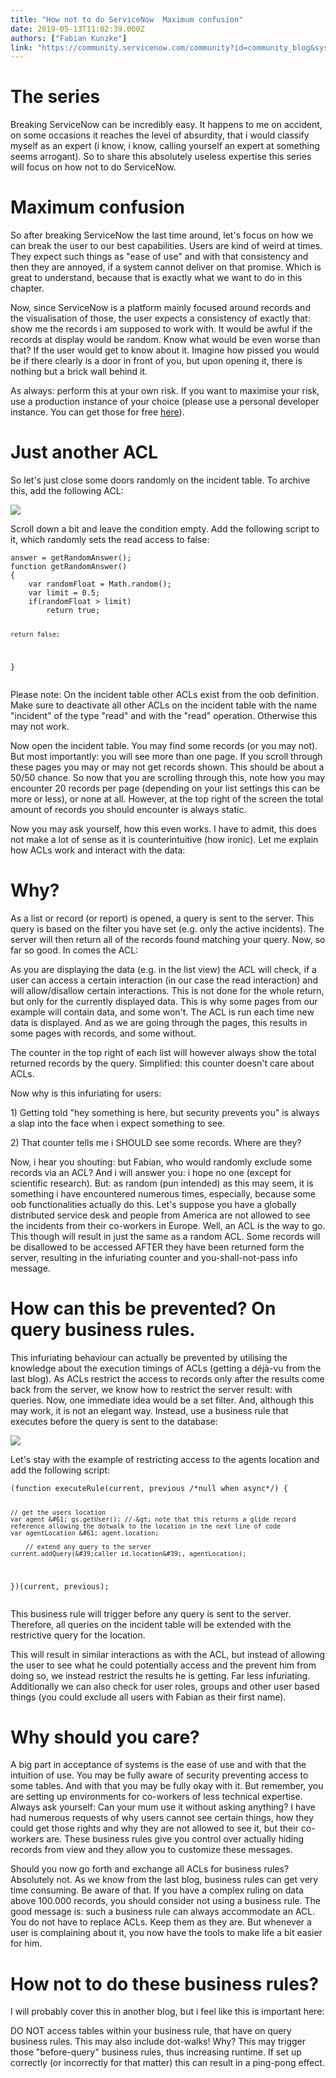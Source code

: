 ```yaml
---
title: "How not to do ServiceNow  Maximum confusion"
date: 2019-05-13T11:02:39.000Z
authors: ["Fabian Kunzke"]
link: "https://community.servicenow.com/community?id=community_blog&sys_id=e46a7c4fdb993f0c14d6fb243996199a"
---
```

<h1 class="ng-scope">The series</h1>
<p class="ng-scope">Breaking ServiceNow can be incredibly easy. It happens to me on accident, on some occasions it reaches the level of absurdity, that i would classify myself as an expert (i know, i know, calling yourself an expert at something seems arrogant). So to share this absolutely useless expertise this series will focus on how not to do ServiceNow.</p>
<h1 class="ng-scope">Maximum confusion</h1>
<p>So after breaking ServiceNow the last time around, let&#39;s focus on how we can break the user to our best capabilities. Users are kind of weird at times. They expect such things as &#34;ease of use&#34; and with that consistency and then they are annoyed, if a system cannot deliver on that promise. Which is great to understand, because that is exactly what we want to do in this chapter.</p>
<p>Now, since ServiceNow is a platform mainly focused around records and the visualisation of those, the user expects a consistency of exactly that: show me the records i am supposed to work with. It would be awful if the records at display would be random. Know what would be even worse than that? If the user would get to know about it. Imagine how pissed you would be if there clearly is a door in front of you, but upon opening it, there is nothing but a brick wall behind it.</p>
<p>As always: perform this at your own risk. If you want to maximise your risk, use a production instance of your choice (please use a personal developer instance. You can get those for free <a href="https://developer.servicenow.com/app.do#!/home" rel="nofollow">here</a>).</p>
<h1>Just another ACL</h1>
<p>So let&#39;s just close some doors randomly on the incident table. To archive this, add the following ACL:</p>
<p><img style="max-width: 100%; max-height: 480px;" src="https://community.servicenow.com/a6a21d87db9d7f0c14d6fb2439961968.iix" /></p>
<p>Scroll down a bit and leave the condition empty. Add the following script to it, which randomly sets the read access to false:</p>
<pre class="language-javascript"><code>answer &#61; getRandomAnswer();
function getRandomAnswer()
{
	var randomFloat &#61; Math.random();
	var limit &#61; 0.5;
	if(randomFloat &gt; limit)
		return true;
	
	return false;
}</code></pre>
<p>Please note: On the incident table other ACLs exist from the oob definition. Make sure to deactivate all other ACLs on the incident table with the name &#34;incident&#34; of the type &#34;read&#34; and with the &#34;read&#34; operation. Otherwise this may not work.</p>
<p>Now open the incident table. You may find some records (or you may not). But most importantly: you will see more than one page. If you scroll through these pages you may or may not get records shown. This should be about a 50/50 chance. So now that you are scrolling through this, note how you may encounter 20 records per page (depending on your list settings this can be more or less), or none at all. However, at the top right of the screen the total amount of records you should encounter is always static.</p>
<p>Now you may ask yourself, how this even works. I have to admit, this does not make a lot of sense as it is counterintuitive (how ironic). Let me explain how ACLs work and interact with the data:</p>
<h1>Why?</h1>
<p>As a list or record (or report) is opened, a query is sent to the server. This query is based on the filter you have set (e.g. only the active incidents). The server will then return all of the records found matching your query. Now, so far so good. In comes the ACL:</p>
<p>As you are displaying the data (e.g. in the list view) the ACL will check, if a user can access a certain interaction (in our case the read interaction) and will allow/disallow certain interactions. This is not done for the whole return, but only for the currently displayed data. This is why some pages from our example will contain data, and some won&#39;t. The ACL is run each time new data is displayed. And as we are going through the pages, this results in some pages with records, and some without.</p>
<p>The counter in the top right of each list will however always show the total returned records by the query. Simplified: this counter doesn&#39;t care about ACLs.</p>
<p>Now why is this infuriating for users:</p>
<p>1) Getting told &#34;hey something is here, but security prevents you&#34; is always a slap into the face when i expect something to see.</p>
<p>2) That counter tells me i SHOULD see some records. Where are they?</p>
<p>Now, i hear you shouting: but Fabian, who would randomly exclude some records via an ACL? And i will answer you: i hope no one (except for scientific research). But: as random (pun intended) as this may seem, it is something i have encountered numerous times, especially, because some oob functionalities actually do this. Let&#39;s suppose you have a globally distributed service desk and people from America are not allowed to see the incidents from their co-workers in Europe. Well, an ACL is the way to go. This though will result in just the same as a random ACL. Some records will be disallowed to be accessed AFTER they have been returned form the server, resulting in the infuriating counter and you-shall-not-pass info message.</p>
<h1>How can this be prevented? On query business rules.</h1>
<p>This infuriating behaviour can actually be prevented by utilising the knowledge about the execution timings of ACLs (getting a déjà-vu from the last blog). As ACLs restrict the access to records only after the results come back from the server, we know how to restrict the server result: with queries. Now, one immediate idea would be a set filter. And, although this may work, it is not an elegant way. Instead, use a business rule that executes before the query is sent to the database:</p>
<p><img style="max-width: 100%; max-height: 480px;" src="https://community.servicenow.com/3d7fd9c7db99bf0c14d6fb243996194b.iix" /></p>
<p>Let&#39;s stay with the example of restricting access to the agents location and add the following script:</p>
<pre class="language-javascript"><code>(function executeRule(current, previous /*null when async*/) {

	// get the users location
	var agent &#61; gs.getUser(); //-&gt; note that this returns a glide record reference allowing the dotwalk to the location in the next line of code
	var agentLocation &#61; agent.location;
	
        // extend any query to the server
	current.addQuery(&#39;caller_id.location&#39;, agentLocation);

})(current, previous);</code></pre>
<p>This business rule will trigger before any query is sent to the server. Therefore, all queries on the incident table will be extended with the restrictive query for the location.</p>
<p>This will result in similar interactions as with the ACL, but instead of allowing the user to see what he could potentially access and the prevent him from doing so, we instead restrict the results he is getting. Far less infuriating. Additionally we can also check for user roles, groups and other user based things (you could exclude all users with Fabian as their first name).</p>
<h1>Why should you care?</h1>
<p>A big part in acceptance of systems is the ease of use and with that the intuition of use. You may be fully aware of security preventing access to some tables. And with that you may be fully okay with it. But remember, you are setting up environments for co-workers of less technical expertise. Always ask yourself: Can your mum use it without asking anything? I have had numerous requests of why users cannot see certain things, how they could get those rights and why they are not allowed to see it, but their co-workers are. These business rules give you control over actually hiding records from view and they allow you to customize these messages.</p>
<p>Should you now go forth and exchange all ACLs for business rules? Absolutely not. As we know from the last blog, business rules can get very time consuming. Be aware of that. If you have a complex ruling on data above 100.000 records, you should consider not using a business rule. The good message is: such a business rule can always accommodate an ACL. You do not have to replace ACLs. Keep them as they are. But whenever a user is complaining about it, you now have the tools to make life a bit easier for him.</p>
<h1>How not to do these business rules?</h1>
<p>I will probably cover this in another blog, but i feel like this is important here:</p>
<p>DO NOT access tables within your business rule, that have on query business rules. This may also include dot-walks! Why? This may trigger those &#34;before-query&#34; business rules, thus increasing runtime. If set up correctly (or incorrectly for that matter) this can result in a ping-pong effect.</p>